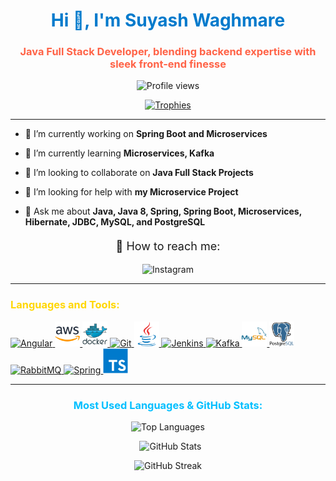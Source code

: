 <h1 align="center" style="color:#007acc;">Hi 👋, I'm Suyash Waghmare</h1>
<h3 align="center" style="color:#ff6347;">Java Full Stack Developer, blending backend expertise with sleek front-end finesse</h3>

<p align="center">
  <img src="https://komarev.com/ghpvc/?username=suyashwaghmare&label=Profile%20views&color=ff69b4&style=flat" alt="Profile views" />
</p>

<p align="center">     
  <a href="https://github.com/ryo-ma/github-profile-trophy">
    <img src="https://github-profile-trophy.vercel.app/?username=suyashwaghmare&theme=onedark&no-frame=true&margin-w=15" alt="Trophies" />
  </a>
</p>

---

- 🔭 I’m currently working on **Spring Boot and Microservices**

- 🌱 I’m currently learning **Microservices, Kafka**

- 👯 I’m looking to collaborate on **Java Full Stack Projects**

- 🤝 I’m looking for help with **my Microservice Project**

- 💬 Ask me about **Java, Java 8, Spring, Spring Boot, Microservices, Hibernate, JDBC, MySQL, and PostgreSQL**

<div align="center" style="margin-top: 20px;">
  <p style="font-size: 18px;">📸 How to reach me:</p>
  <a href="https://www.instagram.com/the_rogue_prince7/" target="_blank" style="text-decoration: none;">
    <img src="https://img.shields.io/badge/Follow%20on%20Instagram-%23E4405F.svg?style=for-the-badge&logo=instagram&logoColor=white" alt="Instagram" />
  </a>
</div>



---

<h3 align="left" style="color:#ffd700;">Languages and Tools:</h3>
<p align="left">
  <a href="https://angular.io" target="_blank" rel="noreferrer">
    <img src="https://angular.io/assets/images/logos/angular/angular.svg" alt="Angular" width="40" height="40"/>
  </a>
  <a href="https://aws.amazon.com" target="_blank" rel="noreferrer">
    <img src="https://raw.githubusercontent.com/devicons/devicon/master/icons/amazonwebservices/amazonwebservices-original-wordmark.svg" alt="AWS" width="40" height="40"/>
  </a>
  <a href="https://www.docker.com/" target="_blank" rel="noreferrer">
    <img src="https://raw.githubusercontent.com/devicons/devicon/master/icons/docker/docker-original-wordmark.svg" alt="Docker" width="40" height="40"/>
  </a>
  <a href="https://git-scm.com/" target="_blank" rel="noreferrer">
    <img src="https://www.vectorlogo.zone/logos/git-scm/git-scm-icon.svg" alt="Git" width="40" height="40"/>
  </a>
  <a href="https://www.java.com" target="_blank" rel="noreferrer">
    <img src="https://raw.githubusercontent.com/devicons/devicon/master/icons/java/java-original.svg" alt="Java" width="40" height="40"/>
  </a>
  <a href="https://www.jenkins.io" target="_blank" rel="noreferrer">
    <img src="https://www.vectorlogo.zone/logos/jenkins/jenkins-icon.svg" alt="Jenkins" width="40" height="40"/>
  </a>
  <a href="https://kafka.apache.org/" target="_blank" rel="noreferrer">
    <img src="https://www.vectorlogo.zone/logos/apache_kafka/apache_kafka-icon.svg" alt="Kafka" width="40" height="40"/>
  </a>
  <a href="https://www.mysql.com/" target="_blank" rel="noreferrer">
    <img src="https://raw.githubusercontent.com/devicons/devicon/master/icons/mysql/mysql-original-wordmark.svg" alt="MySQL" width="40" height="40"/>
  </a>
  <a href="https://www.postgresql.org" target="_blank" rel="noreferrer">
    <img src="https://raw.githubusercontent.com/devicons/devicon/master/icons/postgresql/postgresql-original-wordmark.svg" alt="PostgreSQL" width="40" height="40"/>
  </a>
  <a href="https://www.rabbitmq.com" target="_blank" rel="noreferrer">
    <img src="https://www.vectorlogo.zone/logos/rabbitmq/rabbitmq-icon.svg" alt="RabbitMQ" width="40" height="40"/>
  </a>
  <a href="https://spring.io/" target="_blank" rel="noreferrer">
    <img src="https://www.vectorlogo.zone/logos/springio/springio-icon.svg" alt="Spring" width="40" height="40"/>
  </a>
  <a href="https://www.typescriptlang.org/" target="_blank" rel="noreferrer">
    <img src="https://raw.githubusercontent.com/devicons/devicon/master/icons/typescript/typescript-original.svg" alt="TypeScript" width="40" height="40"/>
  </a>
</p>

---

<h3 align="center" style="color:#00bfff;">Most Used Languages & GitHub Stats:</h3>

<div align="center">
  <p>
    <img src="https://github-readme-stats.vercel.app/api/top-langs?username=suyashwaghmare&show_icons=true&locale=en&layout=compact&langs_count=100&theme=radical" alt="Top Languages" />
  </p>
  <p>&nbsp;
    <img src="https://github-readme-stats.vercel.app/api?username=suyashwaghmare&show_icons=true&locale=en&theme=radical" alt="GitHub Stats" />
  </p>
  <p>
    <img src="https://github-readme-streak-stats.herokuapp.com/?user=suyashwaghmare&theme=radical" alt="GitHub Streak" />
  </p>
</div>
